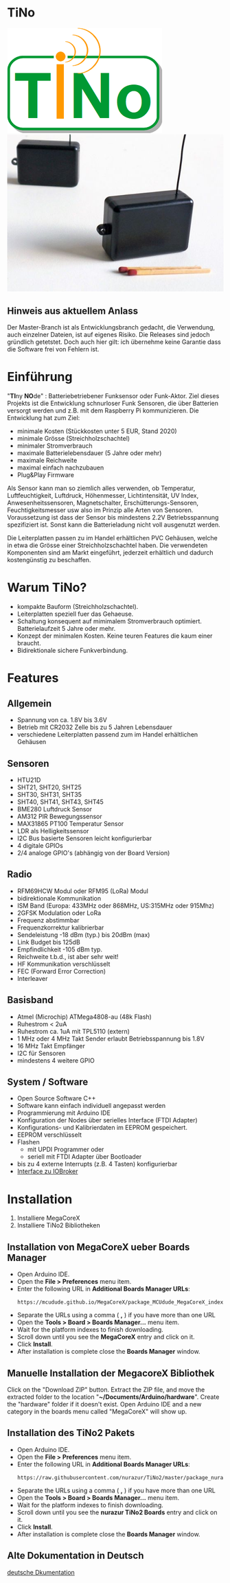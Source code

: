 # TiNo
![](https://github.com/nurazur/TiNo/blob/master/TiNo_Logo4.png)![](https://github.com/nurazur/TiNo/blob/master/matchbox.jpg)

## Hinweis aus aktuellem Anlass
Der Master-Branch ist als Entwicklungsbranch gedacht, die Verwendung, auch einzelner Dateien, ist auf eigenes Risiko. Die Releases sind jedoch gründlich getetstet. Doch auch hier gilt: ich übernehme keine Garantie dass die Software frei von Fehlern ist.

# Einführung
"**TI**ny **NO**de" : Batteriebetriebener Funksensor oder Funk-Aktor.
Ziel dieses Projekts ist die Entwicklung schnurloser Funk Sensoren,
    die über Batterien versorgt werden und z.B. mit dem Raspberry Pi kommunizieren.
    Die Entwicklung hat zum Ziel:

- minimale Kosten (Stückkosten unter 5 EUR, Stand 2020)
- minimale Grösse (Streichholzschachtel)
- minimaler Stromverbrauch
- maximale Batterielebensdauer (5 Jahre oder mehr)
- maximale Reichweite
- maximal einfach nachzubauen
- Plug&Play Firmware

Als Sensor kann man so ziemlich alles verwenden, ob Temperatur, Luftfeuchtigkeit, Luftdruck, Höhenmesser, Lichtintensität, UV Index,
Anwesenheitssensoren, Magnetschalter, Erschütterungs-Sensoren, Feuchtigkeitsmesser usw also im Prinzip alle Arten von Sensoren. Voraussetzung ist dass der Sensor bis mindestens 2.2V Betriebsspannung spezifiziert ist. Sonst kann die Batterieladung nicht voll ausgenutzt werden.

Die Leiterplatten passen zu im Handel erhältlichen PVC Gehäusen, welche in etwa die Grösse einer Streichholzschachtel haben. Die verwendeten Komponenten sind am Markt eingeführt, jederzeit erhältlich und
dadurch kostengünstig zu beschaffen.

# Warum TiNo?
- kompakte Bauform (Streichholzschachtel).
- Leiterplatten speziell fuer das Gehaeuse.
- Schaltung konsequent auf mimimalem Stromverbrauch optimiert. Batterielaufzeit 5 Jahre oder mehr.
- Konzept der minimalen Kosten. Keine teuren Features die kaum einer braucht.
- Bidirektionale sichere Funkverbindung.

# Features
## Allgemein
- Spannung von ca. 1.8V bis 3.6V
- Betrieb mit CR2032 Zelle bis zu 5 Jahren Lebensdauer
- verschiedene Leiterplatten passend zum im Handel erhältlichen Gehäusen

## Sensoren
- HTU21D
- SHT21, SHT20, SHT25
- SHT30, SHT31, SHT35
- SHT40, SHT41, SHT43, SHT45
- BME280 Luftdruck Sensor
- AM312 PIR Bewegungssensor
- MAX31865 PT100 Temperatur Sensor
- LDR als Helligkeitssensor
- I2C Bus basierte Sensoren leicht konfigurierbar
- 4 digitale GPIOs
- 2/4 analoge GPIO's (abhängig von der Board Version)

## Radio
- RFM69HCW Modul oder RFM95 (LoRa) Modul
- bidirektionale Kommunikation
- ISM Band (Europa: 433MHz oder 868MHz, US:315MHz oder 915Mhz)
- 2GFSK Modulation oder LoRa
- Frequenz abstimmbar
- Frequenzkorrektur kalibrierbar
- Sendeleistung -18 dBm (typ.) bis 20dBm (max)
- Link Budget bis 125dB
- Empfindlichkeit -105 dBm typ.
- Reichweite t.b.d., ist aber sehr weit!
- HF Kommunikation verschlüsselt
- FEC (Forward Error Correction)
- Interleaver

## Basisband
- Atmel (Microchip) ATMega4808-au (48k Flash)
- Ruhestrom < 2uA
- Ruhestrom ca. 1uA mit TPL5110 (extern)
- 1 MHz oder 4 MHz Takt Sender erlaubt Betriebsspannung bis 1.8V
- 16 MHz Takt Empfänger
- I2C für Sensoren
- mindestens 4 weitere GPIO


## System / Software
- Open Source Software C++
- Software kann einfach individuell angepasst werden
- Programmierung mit Arduino IDE
- Konfiguration der Nodes über serielles Interface (FTDI Adapter)
- Konfigurations- und Kalibrierdaten im EEPROM gespeichert.
- EEPROM verschlüsselt
- Flashen
  - mit UPDI Programmer oder
  - seriell mit FTDI Adapter über Bootloader
- bis zu 4 externe Interrupts (z.B. 4 Tasten) konfigurierbar
- [Interface zu IOBroker](https://github.com/bowao/ioBroker.tino/)

# Installation
1. Installiere MegaCoreX
2. Installiere TiNo2 Bibliotheken

## Installation von MegaCoreX ueber Boards Manager
* Open Arduino IDE.
* Open the **File > Preferences** menu item.
* Enter the following URL in **Additional Boards Manager URLs**:
    ```
    https://mcudude.github.io/MegaCoreX/package_MCUdude_MegaCoreX_index.json
    ```
* Separate the URLs using a comma ( **,** ) if you have more than one URL
* Open the **Tools > Board > Boards Manager...** menu item.
* Wait for the platform indexes to finish downloading.
* Scroll down until you see the **MegaCoreX** entry and click on it.
* Click **Install**.
* After installation is complete close the **Boards Manager** window.

## Manuelle Installation der MegacoreX Bibliothek
Click on the "Download ZIP" button. Extract the ZIP file, and move the extracted folder to the location "**~/Documents/Arduino/hardware**". Create the "hardware" folder if it doesn't exist.
Open Arduino IDE and a new category in the boards menu called "MegaCoreX" will show up.

## Installation des TiNo2 Pakets
* Open Arduino IDE.
* Open the **File > Preferences** menu item.
* Enter the following URL in **Additional Boards Manager URLs**:
    ```
    https://raw.githubusercontent.com/nurazur/TiNo2/master/package_nurazur_TiNo2_index.json
    ```
* Separate the URLs using a comma ( **,** ) if you have more than one URL
* Open the **Tools > Board > Boards Manager...** menu item.
* Wait for the platform indexes to finish downloading.
* Scroll down until you see the **nurazur TiNo2 Boards** entry and click on it.
* Click **Install**.
* After installation is complete close the **Boards Manager** window.


## Alte Dokumentation in Deutsch
[deutsche Dkumentation](https://github.com/nurazur/TiNo/blob/master/dokumentation.md)
